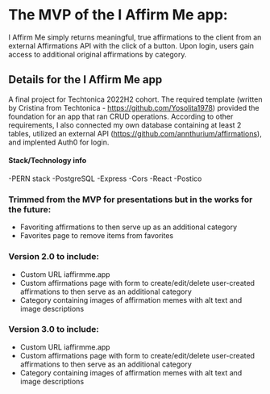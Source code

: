 # The MVP of the I Affirm Me app:
I Affirm Me simply returns meaningful, true affirmations to the client from an external Affirmations API with the click of a button. Upon login, users gain access to additional original affirmations by category. 

## Details for the I Affirm Me app
A final project for Techtonica 2022H2 cohort. The required template (written by Cristina from Techtonica - https://github.com/Yosolita1978) provided the foundation for an app that ran CRUD operations. According to other requirements, I also connected my own database containing at least 2 tables, utilized an external API (https://github.com/annthurium/affirmations), and implented Auth0 for login.
#### Stack/Technology info
  -PERN stack
    -PostgreSQL
    -Express
    -Cors
    -React
    -Postico

### Trimmed from the MVP for presentations but in the works for the future:
  - Favoriting affirmations to then serve up as an additional category 
  - Favorites page to remove items from favorites
  
### Version 2.0 to include:
  - Custom URL iaffirmme.app
  - Custom affirmations page with form to create/edit/delete user-created affirmations to then serve as an additional category
  - Category containing images of affirmation memes with alt text and image descriptions    

### Version 3.0 to include:
  - Custom URL iaffirmme.app
  - Custom affirmations page with form to create/edit/delete user-created affirmations to then serve as an additional category
  - Category containing images of affirmation memes with alt text and image descriptions    
